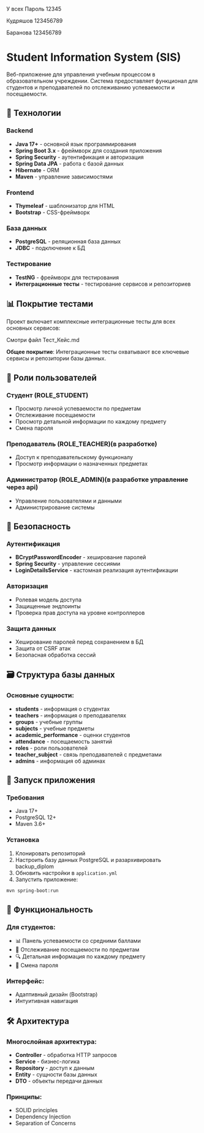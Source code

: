 У всех Пароль 12345

Кудряшов 123456789

Баранова 123456789

# Student Information System (SIS)

Веб-приложение для управления учебным процессом в образовательном учреждении. Система предоставляет функционал для студентов и преподавателей по отслеживанию успеваемости и посещаемости.

## 🚀 Технологии

### Backend
- **Java 17+** - основной язык программирования
- **Spring Boot 3.x** - фреймворк для создания приложения
- **Spring Security** - аутентификация и авторизация
- **Spring Data JPA** - работа с базой данных
- **Hibernate** - ORM
- **Maven** - управление зависимостями

### Frontend
- **Thymeleaf** - шаблонизатор для HTML
- **Bootstrap** - CSS-фреймворк

### База данных
- **PostgreSQL** - реляционная база данных
- **JDBC** - подключение к БД

### Тестирование
- **TestNG** - фреймворк для тестирования
- **Интеграционные тесты** - тестирование сервисов и репозиториев

## 📊 Покрытие тестами

Проект включает комплексные интеграционные тесты для всех основных сервисов:

Смотри файл Тест_Кейс.md

**Общее покрытие**: Интеграционные тесты охватывают все ключевые сервисы и репозитории базы данных.

## 👥 Роли пользователей

### Студент (ROLE_STUDENT)
- Просмотр личной успеваемости по предметам
- Отслеживание посещаемости
- Просмотр детальной информации по каждому предмету
- Смена пароля

### Преподаватель (ROLE_TEACHER)(в разработке)
- Доступ к преподавательскому функционалу
- Просмотр информации о назначенных предметах

### Администратор (ROLE_ADMIN)(в разработке управление через api)
- Управление пользователями и данными
- Администрирование системы

## 🔐 Безопасность

### Аутентификация
- **BCryptPasswordEncoder** - хеширование паролей
- **Spring Security** - управление сессиями
- **LoginDetailsService** - кастомная реализация аутентификации

### Авторизация
- Ролевая модель доступа
- Защищенные эндпоинты
- Проверка прав доступа на уровне контроллеров

### Защита данных
- Хеширование паролей перед сохранением в БД
- Защита от CSRF атак
- Безопасная обработка сессий

## 🗃️ Структура базы данных

### Основные сущности:
- **students** - информация о студентах
- **teachers** - информация о преподавателях
- **groups** - учебные группы
- **subjects** - учебные предметы
- **academic_performance** - оценки студентов
- **attendance** - посещаемость занятий
- **roles** - роли пользователей
- **teacher_subject** - связь преподавателей с предметами
- **admins** - информация об админах

## 🚀 Запуск приложения

### Требования
- Java 17+
- PostgreSQL 12+
- Maven 3.6+

### Установка
1. Клонировать репозиторий
2. Настроить базу данных PostgreSQL и разархивировать backup_diplom
3. Обновить настройки в `application.yml`
4. Запустить приложение:

```bash
mvn spring-boot:run
```

## 📱 Функциональность

### Для студентов:
- 📊 Панель успеваемости со средними баллами
- 📅 Отслеживание посещаемости по предметам
- 🔍 Детальная информация по каждому предмету
- 🔐 Смена пароля

### Интерфейс:
- Адаптивный дизайн (Bootstrap)
- Интуитивная навигация

## 🛠️ Архитектура

### Многослойная архитектура:
- **Controller** - обработка HTTP запросов
- **Service** - бизнес-логика
- **Repository** - доступ к данным
- **Entity** - сущности базы данных
- **DTO** - объекты передачи данных

### Принципы:
- SOLID principles
- Dependency Injection
- Separation of Concerns
